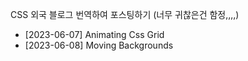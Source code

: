 
CSS 외국 블로그 번역하여 포스팅하기 (너무 귀찮은건 함정,,,,)

* [2023-06-07] Animating Css Grid
* [2023-06-08] Moving Backgrounds
